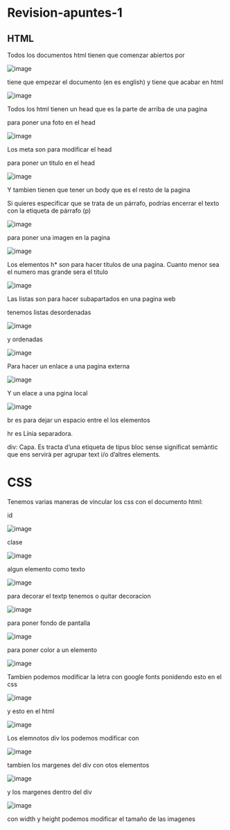 # Revision-apuntes-1
## HTML ##
Todos los documentos html tienen que comenzar abiertos por 

![image](https://user-images.githubusercontent.com/113420563/208618425-b528e448-c769-465d-9f95-48b6dc216829.png)

tiene que empezar el documento (en es english) y tiene que acabar en html

![image](https://user-images.githubusercontent.com/113420563/208618522-33a4c006-d529-4cab-b388-858581b31487.png)

Todos los html tienen un head que es la parte de arriba de una pagina

para poner una foto en el head

![image](https://user-images.githubusercontent.com/113420563/208623813-4084b2b2-4b06-443d-ae10-c0d4f734aaa6.png)

Los meta son para modificar el head 

para poner un titulo en el head

![image](https://user-images.githubusercontent.com/113420563/208623900-d6ac9f9f-dbf4-4918-ac64-d451b4c6195b.png)


Y tambien tienen que tener un body que es el resto de la pagina

Si quieres especificar que se trata de un párrafo, podrías encerrar el texto con la etiqueta de párrafo (p)

![image](https://user-images.githubusercontent.com/113420563/208623433-e75abcea-1ad3-4470-a6d9-13c6adf42d7c.png)

para poner una imagen en la pagina

![image](https://user-images.githubusercontent.com/113420563/208618695-859d9542-3de6-493a-b18d-44dfd57e2f2a.png)

Los elementos h* son para hacer titulos de una pagina. Cuanto menor sea el numero mas grande sera el titulo

![image](https://user-images.githubusercontent.com/113420563/208618295-87e6d3db-c981-4fa1-9112-e6486871fc0a.png)

Las listas son para hacer subapartados en una pagina web

tenemos listas desordenadas

![image](https://user-images.githubusercontent.com/113420563/208619108-8d1815e8-f1c7-43c3-8d84-99fe7eb8ceb2.png)

y ordenadas

![image](https://user-images.githubusercontent.com/113420563/208618845-209f1509-64cb-499f-ba82-77104751599e.png)

Para hacer un enlace a una pagina externa 

![image](https://user-images.githubusercontent.com/113420563/208619264-82bac612-75f6-4ec3-b6a9-419d8d232fb5.png)

Y un elace a una pgina local 

![image](https://user-images.githubusercontent.com/113420563/208619402-dd680fcc-74e1-4795-b6f2-4388a336c517.png)

br es para dejar un espacio entre el los elementos

hr es  Línia separadora. 

div: Capa. Es tracta d’una etiqueta de tipus bloc sense significat semàntic que ens servirà per agrupar text i/o d’altres elements. 


# CSS #
Tenemos varias maneras de vincular los css con el documento html:

id

![image](https://user-images.githubusercontent.com/113420563/208620095-e0624639-e73a-42d4-bef6-857dd6fb76fa.png)

clase

![image](https://user-images.githubusercontent.com/113420563/208620233-a3768559-a8b6-40a7-9ae3-8650520f79c2.png)

algun elemento como texto

![image](https://user-images.githubusercontent.com/113420563/208620326-7e9c20c6-2b03-4af0-8623-dea03356fd98.png)

para decorar el textp tenemos o quitar decoracion

![image](https://user-images.githubusercontent.com/113420563/208620981-0beb2a04-9c89-4274-8727-ad194fcf7b97.png)

para poner fondo de pantalla

![image](https://user-images.githubusercontent.com/113420563/208621087-b37a6c7e-3347-4dc9-861c-fb16ea638d2a.png)

para poner color a un elemento

![image](https://user-images.githubusercontent.com/113420563/208621203-01bdc621-8ea1-4b93-9153-cc7fc854f0f7.png)

Tambien podemos modificar la letra con google fonts
ponidendo esto en el css

![image](https://user-images.githubusercontent.com/113420563/208621789-27902ef4-1fb5-423b-9ffc-da74bba38405.png)

y esto en el html

![image](https://user-images.githubusercontent.com/113420563/208621846-0f316b32-06ab-406c-baa9-9cd9411e7a3c.png)

Los elemnotos div los podemos modificar con 

![image](https://user-images.githubusercontent.com/113420563/208622855-3c174b98-e2a1-40fd-8081-283e54bdbfdc.png)

tambien los margenes del div con otos elementos

![image](https://user-images.githubusercontent.com/113420563/208622646-3315e5c7-49a3-46eb-beb1-0b18a680a7dd.png)

y los margenes dentro del div

![image](https://user-images.githubusercontent.com/113420563/208622446-03b259ab-60ed-4840-976a-f243e0c12f49.png)

con width y height podemos modificar el tamaño de las imagenes



